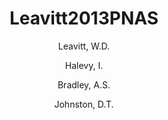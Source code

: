 ---
layout: publication
title: Leavitt2013PNAS
category: journalpub
permalink: /publications/Leavitt2013PNAS
author: 
 - Leavitt, W.D. 
 - Halevy, I. 
 - Bradley, A.S.
 - Johnston, D.T.
pubtitle:  "Influence of sulfate reduction rates on the Phanerozoic sulfur isotope record"
journal: Proceedings of the National Academy of Sciences 
pages: in press 
year: 2013
publink:
---
